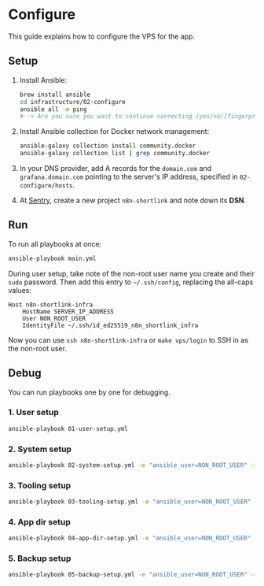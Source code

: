 # Configure

This guide explains how to configure the VPS for the app.

## Setup

1. Install Ansible:

   ```sh
   brew install ansible
   cd infrastructure/02-configure
   ansible all -m ping
   # -> Are you sure you want to continue connecting (yes/no/[fingerprint])? yes
   ```

2. Install Ansible collection for Docker network management:

   ```sh
   ansible-galaxy collection install community.docker
   ansible-galaxy collection list | grep community.docker
   ```

3. In your DNS provider, add A records for the `domain.com` and `grafana.domain.com` pointing to the server's IP address, specified in `02-configure/hosts`.

4. At [Sentry](https://sentry.io/), create a new project `n8n-shortlink` and note down its **DSN**.

## Run

To run all playbooks at once:

```sh
ansible-playbook main.yml
```

During user setup, take note of the non-root user name you create and their `sudo` password. Then add this entry to `~/.ssh/config`, replacing the all-caps values:

```
Host n8n-shortlink-infra
    HostName SERVER_IP_ADDRESS
    User NON_ROOT_USER
    IdentityFile ~/.ssh/id_ed25519_n8n_shortlink_infra
```

Now you can use `ssh n8n-shortlink-infra` or `make vps/login` to SSH in as the non-root user.

## Debug

You can run playbooks one by one for debugging.

### 1. User setup

```sh
ansible-playbook 01-user-setup.yml
```

### 2. System setup

```sh
ansible-playbook 02-system-setup.yml -e "ansible_user=NON_ROOT_USER" --ask-become-pass
```

### 3. Tooling setup

```sh
ansible-playbook 03-tooling-setup.yml -e "ansible_user=NON_ROOT_USER" --ask-become-pass
```

### 4. App dir setup

```sh
ansible-playbook 04-app-dir-setup.yml -e "ansible_user=NON_ROOT_USER"
```

### 5. Backup setup

```sh
ansible-playbook 05-backup-setup.yml -e "ansible_user=NON_ROOT_USER" --ask-become-pass
```
